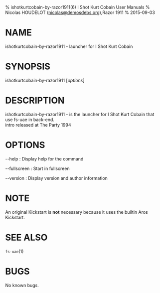 % ishotkurtcobain-by-razor1911(6) I Shot Kurt Cobain User Manuals
% Nicolas HOUDELOT (nicolas@demosdebs.org),Razor 1911
% 2015-09-03

# NAME
ishotkurtcobain-by-razor1911 - launcher for I Shot Kurt Cobain

# SYNOPSIS
ishotkurtcobain-by-razor1911 [*options*]

# DESCRIPTION
ishotkurtcobain-by-razor1911 - is the launcher for I Shot Kurt Cobain that use fs-uae in back-end.  
intro released at The Party 1994

# OPTIONS
\--help
:   Display help for the command

\--fullscreen
:   Start in fullscreen

\--version
:   Display version and author information

# NOTE
An original Kickstart is **not** necessary because it uses the builtin Aros Kickstart.

# SEE ALSO
`fs-uae`(1)

# BUGS
No known bugs.
